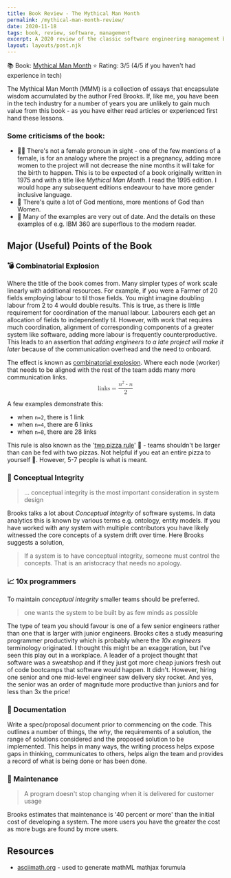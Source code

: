 ```yaml
---
title: Book Review - The Mythical Man Month
permalink: /mythical-man-month-review/
date: 2020-11-18
tags: book, review, software, management
excerpt: A 2020 review of the classic software engineering management book.
layout: layouts/post.njk
---
```


📚 Book: [Mythical Man Month](https://www.goodreads.com/book/show/13629.The_Mythical_Man_Month)
⭐️ Rating: 3/5 (4/5 if you haven't had experience in tech)

The Mythical Man Month (MMM) is a collection of essays that encapsulate wisdom accumulated by the author Fred Brooks. If, like me, you have been in the tech industry for a number of years you are unlikely to gain much value from this book - as you have either read articles or experienced first hand these lessons. 

### Some criticisms of the book:
- 🤦‍♀️ There's not a female pronoun in sight - one of the few mentions of a female, is for an analogy where the project is a pregnancy, adding more women to the project will not decrease the nine months it will take for the birth to happen. This is to be expected of a book originally written in 1975 and with a title like *Mythical Man Month*. I read the 1995 edition. I would hope any subsequent editions endeavour to have more gender inclusive language.
- 👼 There's quite a lot of God mentions, more mentions of God than Women.
- 📠 Many of the examples are very out of date. And the details on these examples of e.g. IBM 360 are superflous to the modern reader.

## Major (Useful) Points of the Book
### 💣 Combinatorial Explosion
Where the title of the book comes from. Many simpler types of work scale linearly with additional resources. For example, if you were a Farmer of 20 fields employing labour to til those fields. You might imagine doubling labour from 2 to 4 would double results. This is true, as there is little requirement for coordination of the manual labour. Labourers each get an allocation of fields to independently til. However, with work that requires much coordination, alignment of corresponding components of a greater system like software, adding more labour is frequently counterproductive. This leads to an assertion that *adding engineers to a late project will make it later* because of the communication overhead and the need to onboard.

The effect is known as [combinatorial explosion](https://en.wikipedia.org/wiki/Combinatorial_explosion). Where each node (worker) that needs to be aligned with the rest of the team adds many more communication links.
<math xmlns="http://www.w3.org/1998/Math/MathML" display="block"><mrow><mtext>links</mtext></mrow><mo>=</mo><mfrac><mrow><msup><mi>n</mi><mn>2</mn></msup><mo>-</mo><mi>n</mi></mrow><mn>2</mn></mfrac></math>

A few examples demonstrate this:
- when `n=2`, there is 1 link
- when `n=4`, there are 6 links
- when `n=8`, there are 28 links

This rule is also known as the '[two pizza rule](https://www.theguardian.com/technology/2018/apr/24/the-two-pizza-rule-and-the-secret-of-amazons-success)' 🍕 - teams shouldn't be larger than can be fed with two pizzas. Not helpful if you eat an entire pizza to yourself 🤤. However, 5-7 people is what is meant.

### 🧠 Conceptual Integrity
>... conceptual integrity is the most important consideration in system design

Brooks talks a lot about *Conceptual Integrity* of software systems. In data analytics this is known by various terms e.g. ontology, entity models. If you have worked with any system with multiple contributors you have likely witnessed the core concepts of a system drift over time. Here Brooks suggests a solution,

>If a system is to have conceptual integrity, someone must control the concepts. That is an aristocracy that needs no apology.

### 📈 10x programmers
To maintain *conceptual integrity* smaller teams should be preferred.

>one wants the system to be built by as few minds as possible

The type of team you should favour is one of a few senior engineers rather than one that is larger with junior engineers. Brooks cites a study measuring programmer productivity which is probably where the *10x engineers* terminology originated. I thought this might be an exaggeration, but I've seen this play out in a workplace. A leader of a project thought that software was a sweatshop and if they just got more cheap juniors fresh out of code bootcamps that software would happen. It didn't. However, hiring one senior and one mid-level engineer saw delivery sky rocket. And yes, the senior was an order of magnitude more productive than juniors and for less than 3x the price!

### 📄 Documentation
Write a spec/proposal document prior to commencing on the code. This outlines a number of things, the *why*, the requirements of a solution, the range of solutions considered and the proposed solution to be implemented. This helps in many ways, the writing process helps expose gaps in thinking, communicates to others, helps align the team and provides a record of what is being done or has been done.

### 🚧 Maintenance
>A program doesn't stop changing when it is delivered for customer usage

Brooks estimates that maintenance is '40 percent or more' than the initial cost of developing a system. The more users you have the greater the cost as more bugs are found by more users.

## Resources
- [asciimath.org](http://asciimath.org/) - used to generate mathML mathjax forumula
